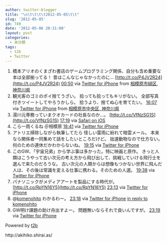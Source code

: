 ```yaml
---
author: twitter-blogger
title: "\n\t\t\t\t2012-05-05\t\t"
slug: '2012-05-05'
id: 749
date: '2012-05-06 20:31:00'
layout: post
categories:
  - 未分類
tags:
  - t2b
  - Twitter
---
```


<div xmlns:georss="http://www.georss.org/georss">

1.  <span><span>橋本アリオのくまざわ書店のゲームプログラミング関係、自分も含め重要な本は全部揃ってる！ 昔はこんなじゃなかったのに... [http://t.co/P4JV2R24](http://t.co/P4JV2R24)</span> <span>[<span>00:50</span>](http://twitter.com/o_ob/status/198741507044413440) <span>via [Twitter for iPhone](http://twitter.com/#!/download/iphone)</span> from [相模原市緑区, 神奈川県<span></span>](http://maps.google.com/maps?q=35.58980291,139.34874703)</span></span>
2.  <span><span>観光客のゴミのポイ捨てうざい。 拾っても拾ってもキリがない。 全部写真付きツイートしてやろうかしら。 拾うより、捨てぬ心を育てたい。</span> <span>[<span>16:07</span>](http://twitter.com/o_ob/status/198972321850064897) <span>via [Twitter for iPhone](http://twitter.com/#!/download/iphone)</span> from [相模原市中央区, 神奈川県<span></span>](http://maps.google.com/maps?q=35.54613238,139.32815529)</span></span>
3.  <span><span>湯川元専務っていまクオカードの社長なのか...。 [http://t.co/VfNzSG1S](http://t.co/VfNzSG1S)</span> <span>[<span>17:19</span>](http://twitter.com/o_ob/status/198990437783044097) <span>via [Safari on iOS](http://www.apple.com)</span></span></span>
4.  <span><span>こら一雨くるね ＠相模原</span> <span>[<span>18:41</span>](http://twitter.com/o_ob/status/199010933165666305) <span>via [Twitter for iPhone](http://twitter.com/#!/download/iphone)</span></span></span>
5.  <span><span>アトリエ掃除しながら執筆してたら 怪しい雷雨に紛れて暗雲メール。 本来なら関係者一同集めて話をしたいところだけど。 拙速動物なので仕方ない。 何のための連休だかわからないね。</span> <span>[<span>19:15</span>](http://twitter.com/o_ob/status/199019577689112576) <span>via [Twitter for iPhone](http://twitter.com/#!/download/iphone)</span></span></span>
6.  <span><span>このGW、「宇宙兄弟」から学ぶ事は多かった。特に映画と原作。 きっと人類はこうやって古い次元の考え方から飛び出して、挑戦していける飛行士を選んで来たのだろうな。 古い次元の人類からは想像もつかない世界に飛んだ人は、その後は常識を変える仕事に携わる。そのための人選。</span> <span>[<span>19:38</span>](http://twitter.com/o_ob/status/199025249692557312) <span>via [Twitter for iPhone](http://twitter.com/#!/download/iphone)</span></span></span>
7.  <span><span>パナソニックがメディアアートを製品にする時代が。 [http://t.co/RpYN16Y5](http://t.co/RpYN16Y5)</span> <span>[<span>23:13</span>](http://twitter.com/o_ob/status/199079415475482625) <span>via [Twitter for iPhone](http://twitter.com/#!/download/iphone)</span></span></span>
8.  <span><span>@[komenohito](http://twitter.com/komenohito "komenohito") わかるわー。</span> <span>[<span>23:18</span>](http://twitter.com/o_ob/status/199080696684347392) <span>via [Twitter for iPhone](http://twitter.com/#!/download/iphone)</span> [in reply to komenohito](http://twitter.com/komenohito/status/199035518707707905)</span></span>
9.  <span><span>GW明け課題の助け舟出すよー。 問題無いならそれで良いんですが。</span> <span>[<span>23:19</span>](http://twitter.com/o_ob/status/199081057428058112) <span>via [Twitter for iPhone](http://twitter.com/#!/download/iphone)</span></span></span>

</div>

Powered by [t2b](http://t2b.utilz.jp/)

<div>http://akihiko.shirai.as/</div>